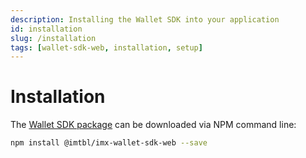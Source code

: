 ```yaml
---
description: Installing the Wallet SDK into your application
id: installation
slug: /installation
tags: [wallet-sdk-web, installation, setup]
---
```


# Installation

The [Wallet SDK package](https://www.npmjs.com/package/@imtbl/imx-wallet-sdk-web) can be downloaded via NPM command line:

```sh
npm install @imtbl/imx-wallet-sdk-web --save
```
